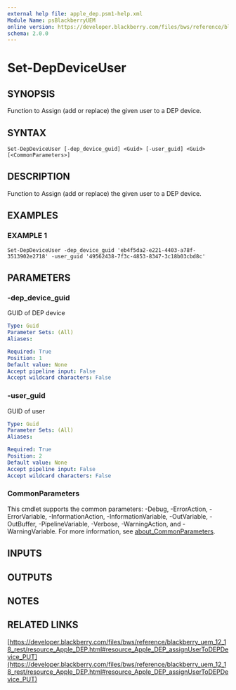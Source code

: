 ```yaml
---
external help file: apple_dep.psm1-help.xml
Module Name: psBlackberryUEM
online version: https://developer.blackberry.com/files/bws/reference/blackberry_uem_12_18_rest/resource_Apple_DEP.html#resource_Apple_DEP_assignUserToDEPDevice_PUT
schema: 2.0.0
---
```


# Set-DepDeviceUser

## SYNOPSIS
Function to Assign (add or replace) the given user to a DEP device.

## SYNTAX

```
Set-DepDeviceUser [-dep_device_guid] <Guid> [-user_guid] <Guid> [<CommonParameters>]
```

## DESCRIPTION
Function to Assign (add or replace) the given user to a DEP device.

## EXAMPLES

### EXAMPLE 1
```
Set-DepDeviceUser -dep_device_guid 'eb4f5da2-e221-4403-a78f-3513902e2718' -user_guid '49562438-7f3c-4853-8347-3c18b03cbd8c'
```

## PARAMETERS

### -dep_device_guid
GUID of DEP device

```yaml
Type: Guid
Parameter Sets: (All)
Aliases:

Required: True
Position: 1
Default value: None
Accept pipeline input: False
Accept wildcard characters: False
```

### -user_guid
GUID of user

```yaml
Type: Guid
Parameter Sets: (All)
Aliases:

Required: True
Position: 2
Default value: None
Accept pipeline input: False
Accept wildcard characters: False
```

### CommonParameters
This cmdlet supports the common parameters: -Debug, -ErrorAction, -ErrorVariable, -InformationAction, -InformationVariable, -OutVariable, -OutBuffer, -PipelineVariable, -Verbose, -WarningAction, and -WarningVariable. For more information, see [about_CommonParameters](http://go.microsoft.com/fwlink/?LinkID=113216).

## INPUTS

## OUTPUTS

## NOTES

## RELATED LINKS

[https://developer.blackberry.com/files/bws/reference/blackberry_uem_12_18_rest/resource_Apple_DEP.html#resource_Apple_DEP_assignUserToDEPDevice_PUT](https://developer.blackberry.com/files/bws/reference/blackberry_uem_12_18_rest/resource_Apple_DEP.html#resource_Apple_DEP_assignUserToDEPDevice_PUT)

